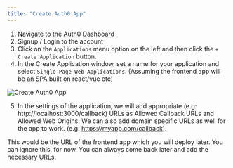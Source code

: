 ```yaml
---
title: "Create Auth0 App"
---
```


1. Navigate to the [Auth0 Dashboard](https://manage.auth0.com/)
2. Signup / Login to the account
3. Click on the `Applications` menu option on the left and then click the `+ Create Application` button.
4. In the Create Application window, set a name for your application and select `Single Page Web Applications`. (Assuming the frontend app will be an SPA built on react/vue etc)

![Create Auth0 App](https://graphql-engine-cdn.hasura.io/learn-hasura/assets/graphql-hasura/create-auth0-app.png)

5. In the settings of the application, we will add appropriate (e.g: http://localhost:3000/callback) URLs as Allowed Callback URLs and Allowed Web Origins. We can also add domain specific URLs as well for the app to work. (e.g: https://myapp.com/callback). 

This would be the URL of the frontend app which you will deploy later. You can ignore this, for now. You can always come back later and add the necessary URLs.

